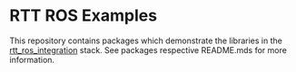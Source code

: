 RTT ROS Examples
================

This repository contains packages which demonstrate the libraries in the
[rtt_ros_integration](http://github.com/orocos/rtt_ros_integration)
stack. See packages respective README.mds for more information.
